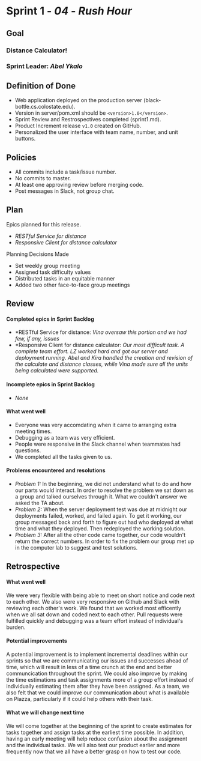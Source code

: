 # Sprint 1 - *04* - *Rush Hour*

## Goal

### Distance Calculator!
### Sprint Leader: *Abel Ykalo*

## Definition of Done

* Web application deployed on the production server (black-bottle.cs.colostate.edu).
* Version in server/pom.xml should be `<version>1.0</version>`.
* Sprint Review and Restrospectives completed (sprint1.md).
* Product Increment release `v1.0` created on GitHub.
* Personalized the user interface with team name, number, and unit buttons.

## Policies

* All commits include a task/issue number.
* No commits to master.
* At least one approving review before merging code.
* Post messages in Slack, not group chat.

## Plan

Epics planned for this release.

* *RESTful Service for distance*
* *Responsive Client for distance calculator*

Planning Decisions Made

* Set weekly group meeting
* Assigned task difficulty values
* Distributed tasks in an equitable manner
* Added two other face-to-face group meetings


## Review

#### Completed epics in Sprint Backlog 
* *RESTful Service for distance:  *Vina oversaw this portion and we had few, if any, issues*
* *Responsive Client for distance calculator:  *Our most difficult task.  A complete team effort.  LZ worked hard and got our server and deployment running. Abel and Kira handled the creation and revision of the calculate and distance classes, while Vina made sure all the units being calculated were supported.*

#### Incomplete epics in Sprint Backlog 
* *None*

#### What went well
* Everyone was very accomdating when it came to arranging extra meeting times.
* Debugging as a team was very efficient. 
* People were responsive in the Slack channel when teammates had questions.
* We completed all the tasks given to us. 

#### Problems encountered and resolutions
* *Problem 1:* In the beginning, we did not understand what to do and how our parts would interact.  In order to resolve the problem we sat down as a group and talked ourselves through it.  What we couldn't answer we asked the TA about.  
* *Problem 2:* When the server deployment test was due at midnight our deployments failed, worked, and failed again.  To get it working, our group messaged back and forth to figure out had who deployed at what time and what they deployed.  Then redeployed the working solution. 
* *Problem 3:*  After all the other code came together, our code wouldn't return the correct numbers.  In order to fix the problem our group met up in the computer lab to suggest and test solutions.  

## Retrospective

#### What went well
We were very flexible with being able to meet on short notice and code next to each other. We also were very responsive on Github and Slack with reviewing each other's work. We found that we worked most efficently when we all sat down and coded next to each other. Pull requests were fulfilled quickly and debugging was a team effort instead of individual's burden. 

#### Potential improvements
A potential improvement is to implement incremental deadlines within our sprints so that we are communicating our issues and successes ahead of time, which will result in less of a time crunch at the end and better communcication throughout the sprint. We could also improve by making the time estimations and task assignments more of a group effort instead of individually estimating them after they have been assigned.  As a team, we also felt that we could improve our communication about what is available on Piazza, particularly if it could help others with their task.  

#### What we will change next time
We will come together at the beginning of the sprint to create estimates for tasks together and assign tasks at the earliest time possible. In addition, having an early meeting will help reduce confusion about the assignment and the individual tasks. We will also test our product earlier and more frequently now that we all have a better grasp on how to test our code.
